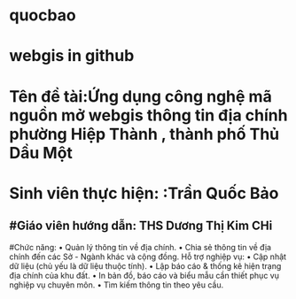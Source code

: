 # quocbao
# webgis in github
# Tên đề tài:Ứng dụng công nghệ mã nguồn mở webgis thông tin địa chính phường Hiệp Thành , thành phố Thủ Dầu Một
# Sinh viên thực hiện: :Trần Quốc Bảo
#Giáo viên hướng dẫn: THS Dương Thị Kim CHi
---------------------------------------
#Chức năng: •	Quản lý thông tin về địa chính.
•	Chia sẻ thông tin về địa chính đến các Sở - Ngành khác và cộng đồng.
Hỗ trợ nghiệp vụ:
•	Cập nhật dữ liệu (chủ yếu là dữ liệu thuộc tính).
•	Lập báo cáo & thống kê hiện trạng địa chính của khu đất.
•	In bản đồ, báo cáo và biểu mẫu cần thiết phục vụ nghiệp vụ chuyên môn.
•	Tìm kiếm thông tin theo yêu cầu.

